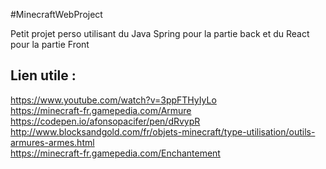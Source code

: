 #MinecraftWebProject 

Petit projet perso utilisant du Java Spring pour la partie back et du React pour la partie Front

## Lien utile :
https://www.youtube.com/watch?v=3ppFTHyIyLo <br />
https://minecraft-fr.gamepedia.com/Armure <br />
https://codepen.io/afonsopacifer/pen/dRvypR <br />
http://www.blocksandgold.com/fr/objets-minecraft/type-utilisation/outils-armures-armes.html <br />
https://minecraft-fr.gamepedia.com/Enchantement
